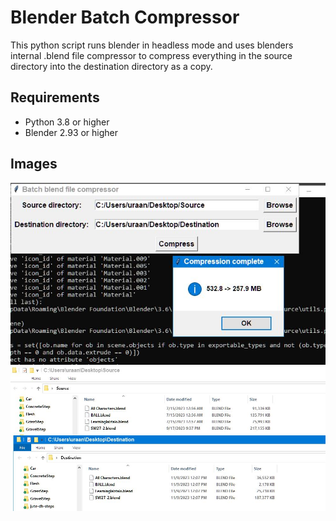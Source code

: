 # Blender Batch Compressor

This python script runs blender in headless mode and uses blenders internal .blend file compressor to compress everything in the source directory into the destination directory as a copy.

## Requirements

- Python 3.8 or higher
- Blender 2.93 or higher

## Images

![Simple UI!](./Images/UI.jpg)
![Huge Savings!](./Images/Compressor.jpg)

